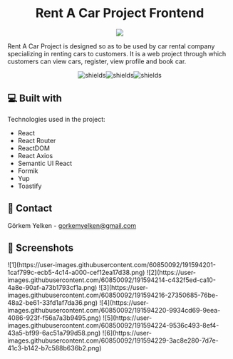 <h1 align="center" id="title">Rent A Car Project Frontend</h1>

<p align="center">
  <img src="https://user-images.githubusercontent.com/60850092/189976787-93286ac4-8e57-4019-99c4-7194bdc78491.png">
</p>
  
<p>Rent A Car Project is designed so as to be used by car rental company specializing in renting cars to customers. It is a web project through which customers can view cars, register, view profile and book car.</p>

<p align="center"><img src="https://img.shields.io/github/issues/gorkemyelken/RentACar-Frontend" alt="shields"><img src="https://img.shields.io/github/forks/gorkemyelken/RentACar-Frontend" alt="shields"><img src="https://img.shields.io/github/stars/gorkemyelken/RentACar-Frontend" alt="shields"></p>

  
  
<h2>💻 Built with</h2>

Technologies used in the project:

*   React
*   React Router
*   ReactDOM
*   React Axios
*   Semantic UI React
*   Formik
*   Yup
*   Toastify

<h2>📧 Contact</h2>

Görkem Yelken - [gorkemyelken@gmail.com](mailto:gorkemyelken@gmail.com)

<h2>📧 Screenshots</h2>
![1](https://user-images.githubusercontent.com/60850092/191594201-1caf799c-ecb5-4c14-a000-cef12ea17d38.png)
![2](https://user-images.githubusercontent.com/60850092/191594214-c432f5ed-ca10-4a8e-90af-a73b1793cf1a.png)
![3](https://user-images.githubusercontent.com/60850092/191594216-27350685-76be-48a2-be61-33fd1af7da36.png)
![4](https://user-images.githubusercontent.com/60850092/191594220-9934cd69-9eea-4086-923f-f56a7a3b9495.png)
![5](https://user-images.githubusercontent.com/60850092/191594224-9536c493-8ef4-43a5-bf99-6ac51a799d58.png)
![6](https://user-images.githubusercontent.com/60850092/191594229-3ac8e280-7d7e-41c3-b142-b7c588b636b2.png)
